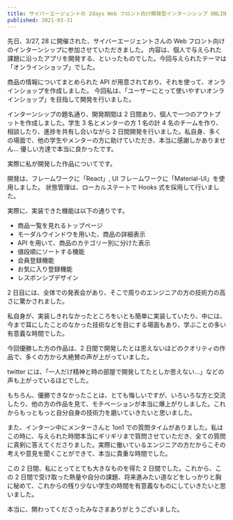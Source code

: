 ```yaml
---
title: サイバーエージェントの 2days Web フロント向け開発型インターンシップ ONLINE に参加しました！！
published: 2021-03-31
---
```


先日、3/27, 28 に開催された、サイバーエージェントさんの Web フロント向けのインターンシップに参加させていただきました。
内容は、個人で与えられた課題に沿ったアプリを開発する、といったものでした。今回与えられたテーマは「オンラインショップ」でした。

商品の情報についてまとめられた API が用意されており、それを使って、オンラインショップを作成しました。
今回私は、「ユーザーにとって使いやすいオンラインショップ」を目指して開発を行いました。

インターンシップの題名通り、開発期間は 2 日間あり、個人で一つのアウトプットを作成しました。学生 3 名とメンターの方 1 名の計 4 名のチームを作り、相談したり、進捗を共有し合いながら 2 日間開発を行いました。私自身、多くの場面で、他の学生やメンターの方に助けていただき、本当に感謝しかありません... 優しい方達で本当に良かったです。

実際に私が開発した作品についてです。

開発は、フレームワークに「React」, UI フレームワークに「Material-UI」を使用しました。 状態管理は、ローカルステートで Hooks 式を採用して行いました。

実際に、実装できた機能は以下の通りです。

- 商品一覧を見れるトップページ
- モーダルウインドウを用いた、商品の詳細表示
- API を用いて、商品のカテゴリー別に分けた表示
- 値段順にソートする機能
- 会員登録機能
- お気に入り登録機能
- レスポンシブデザイン

2 日目には、全体での発表会があり、そこで周りのエンジニアの方の技術力の高さに驚かされました。

私自身が、実装しきれなかったところをいとも簡単に実装していたり、中には、今まで耳にしたことのなかった技術などを目にする場面もあり、学ぶことの多い有意義な時間でした。

今回優勝した方の作品は、2 日間で開発したとは思えないほどのクオリティの作品で、多くの方から大絶賛の声が上がっていました。

twitter には、「一人だけ精神と時の部屋で開発してたとしか思えない...」などの声も上がっているほどでした。

もちろん、優勝できなかったことは、とても悔しいですが、いろいろな方と交流したり、他の方の作品を見て、モチベーションが本当に爆上がりしました。これからもっともっと自分自身の技術力を磨いていきたいと思いました。

また、インターン中にメンターさんと 1on1 での質問タイムがありました。私はこの時に、与えられた時間本当にギリギリまで質問させていただき、全ての質問に真剣に答えてくださりました。実際に働いているエンジニアの方だからこその考えや意見を聞くことができて、本当に貴重な時間でした。

この 2 日間、私にとってとても大きなものを得た 2 日間でした。これから、この 2 日間で受け取った熱量や自分の課題、将来進みたい道などをしっかりと胸に秘めて、これからの残り少ない学生の時間を有意義なものにしていきたいと思いました。

本当に、関わってくださったみなさまありがとうございました。

